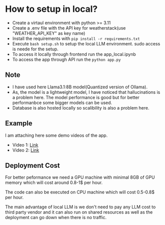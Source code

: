 # How to setup in local?

<ul>
    <li>Create a virtaul environment with python >= 3.11</li>
    <li>Create a .env file with the API key for weatherstack(use "WEATHER_API_KEY" as key name)</li>
    <li>Install the requirements with <code>pip install -r requirements.txt</code></li>
    <li>Execute <code>bash setup.sh</code> to setup the local LLM environment. sudo access is neede for the setup.</li>
    <li>To access it locally through frontend run the <file>app_local.ipynb</file></li>
    <li>To access the app through API run the <code>python app.py</code></li>
</ul>



## Note
<ul>
    <li>I have used here Llama3.1:8B model(Quantized version of Ollama).</li>
    <li>As, the model is a lightweight model, I have noticed that hallucinations is a problem here. The model performance is good but for better performanbce some bigger models can be used.</li>
    <li>Database is also hosted locally so scalibility is also a problem here.</li>
</ul>


## Example
<p>I am attaching here some demo videos of the app. </p>
<ul>
    <li>Video 1: <a href="https://drive.google.com/file/d/1xj2WB0EvbfGfANdsdTeXrvW2wWK7nLUY/view?usp=sharing" target="_blank">Link</a></li>
    <li>Video 2: <a href="https://drive.google.com/file/d/1qz5kb_JsvwnTFFro_pEQ8cSjL98k2VKu/view?usp=drive_link" target="_blank">Link</a></li>
</ul>


## Deployment Cost
<p>For better peformance we need a GPU machine with minimal 8GB of GPU memory which will cost around 0.8-1$ per hour.</p>
<p>The code can also be executed on CPU machine which will cost 0.5-0.8$ per hour.</p>
<p>The main advantage of local LLM is we don't need to pay any LLM cost to third party vendor and it can also run on shared resources as well as the deployment can go down when there is no traffic.</p>